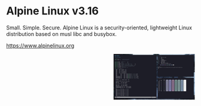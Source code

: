 # Alpine Linux v3.16


<p>Small. Simple. Secure. Alpine Linux is a security-oriented, lightweight Linux distribution based on musl libc and busybox.</p>

https://www.alpinelinux.org


<a href="https://github.com/ChefIronBelly/alpine/blob/master/chef/moneyshot-min.jpg"><img src="https://github.com/ChefIronBelly/alpine/blob/master/chef/moneyshot-min.jpg" width="43%" align="right"></a>
